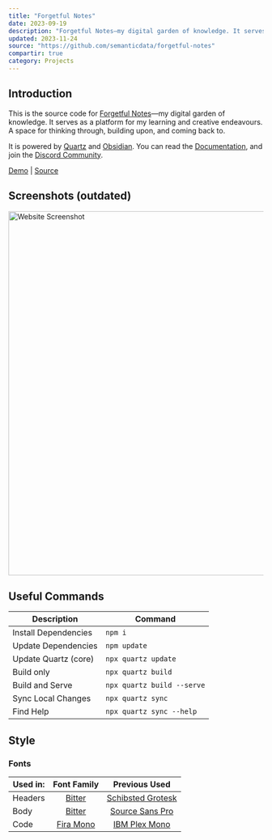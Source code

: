 ```yaml
---
title: "Forgetful Notes"
date: 2023-09-19
description: "Forgetful Notes—my digital garden of knowledge. It serves as a platform for my learning and creative endeavours. A space for thinking through, building upon, and coming back to."
updated: 2023-11-24
source: "https://github.com/semanticdata/forgetful-notes"
compartir: true
category: Projects
---
```

## Introduction

This is the source code for [Forgetful Notes](https://forgetfulnotes.com)—my digital garden of knowledge. It serves as a platform for my learning and creative endeavours. A space for thinking through, building upon, and coming back to.

It is powered by [Quartz](https://github.com/jackyzha0/quartz/) and [Obsidian](https://obsidian.md). You can read the [Documentation](https://quartz.jzhao.xyz/), and join the [Discord Community](https://discord.gg/cRFFHYye7t).

[Demo](https://forgetfulnotes.com/) | [Source](https://github.com/semanticdata/forgetful-notes)

## Screenshots (outdated)

<img alt="Website Screenshot" src="https://raw.githubusercontent.com/semanticdata/forgetful-notes/main/screenshot.png" width="720px" />

## Useful Commands

| Description          | Command                    |
| -------------------- | -------------------------- |
| Install Dependencies | `npm i`                    |
| Update Dependencies  | `npm update`               |
| Update Quartz (core) | `npx quartz update`        |
| Build only           | `npx quartz build`         |
| Build and Serve      | `npx quartz build --serve` |
| Sync Local Changes   | `npx quartz sync`          |
| Find Help            | `npx quartz sync --help`   |

## Style

### Fonts

| Used in: |                       Font Family                        |                              Previous Used                               |
| -------- |:--------------------------------------------------------:|:------------------------------------------------------------------------:|
| Headers  |    [Bitter](https://fonts.google.com/specimen/Bitter)    | [Schibsted Grotesk](https://fonts.google.com/specimen/Schibsted+Grotesk) |
| Body     |    [Bitter](https://fonts.google.com/specimen/Bitter)    |    [Source Sans Pro](https://fonts.google.com/specimen/Source+Sans+3)    |
| Code     | [Fira Mono](https://fonts.google.com/specimen/Fira+Mono) |     [IBM Plex Mono](https://fonts.google.com/specimen/IBM+Plex+Mono)     |

